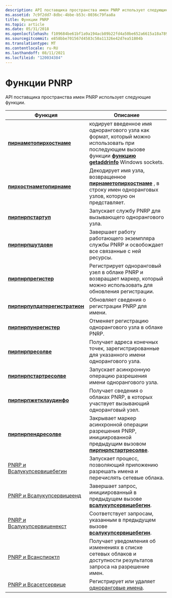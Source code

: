 ```yaml
---
description: API поставщика пространства имен PNRP использует следующие функции.
ms.assetid: 7c9f2dd7-8dbc-4bbe-b53c-8036c79faa8a
title: Функции PNRP
ms.topic: article
ms.date: 05/31/2018
ms.openlocfilehash: f109684be61bf1a9a194acb89b22fd4a50be652a6615a18a789e157ca2a5d909
ms.sourcegitcommit: e858bbe701567d4583c50a11326e42d7ea51804b
ms.translationtype: MT
ms.contentlocale: ru-RU
ms.lasthandoff: 08/11/2021
ms.locfileid: "120034384"
---
```

# <a name="pnrp-functions"></a>Функции PNRP

API поставщика пространства имен PNRP использует следующие функции.



| Функция                                                             | Описание                                                                                                                                                  |
|----------------------------------------------------------------------|--------------------------------------------------------------------------------------------------------------------------------------------------------------|
| [**пирнаметопирхостнаме**](/windows/desktop/api/P2P/nf-p2p-peernametopeerhostname)             | кодирует введенное имя однорангового узла как формат, который можно использовать при последующем вызове функции [**функцию getaddrinfo**](/windows/desktop/api/ws2tcpip/nf-ws2tcpip-getaddrinfo) Windows sockets. |
| [**пирхостнаметопирнаме**](/windows/desktop/api/P2P/nf-p2p-peerhostnametopeername)             | Декодирует имя узла, возвращенное [**пирнаметопирхостнаме**](/windows/desktop/api/P2P/nf-p2p-peernametopeerhostname) , в строку имен одноранговых узлов, которую он представляет.                            |
| [**пирпнрпстартуп**](/windows/desktop/api/P2P/nf-p2p-peerpnrpstartup)                           | Запускает службу PNRP для вызывающего однорангового узла.                                                                                |
| [**пирпнрпшутдовн**](/windows/desktop/api/P2P/nf-p2p-peerpnrpshutdown)                         | Завершает работу работающего экземпляра службы PNRP и освобождает все связанные с ней ресурсы.                             |
| [**пирпнрпрегистер**](/windows/desktop/api/P2P/nf-p2p-peerpnrpregister)                         | Регистрирует одноранговый узел в облаке PNRP и возвращает маркер, который можно использовать для обновления регистрации.                                                           |
| [**пирпнрпупдатерегистратион**](/windows/desktop/api/P2P/nf-p2p-peerpnrpupdateregistration)     | Обновляет сведения о регистрации PNRP для имени.                                                                                                        |
| [**пирпнрпунрегистер**](/windows/desktop/api/P2P/nf-p2p-peerpnrpunregister)                     | Отменяет регистрацию однорангового узла в облаке PNRP.                                                                                                                        |
| [**пирпнрпресолве**](/windows/desktop/api/P2P/nf-p2p-peerpnrpresolve)                           | Получает адреса конечных точек, зарегистрированные для указанного имени однорангового узла.                                                                                        |
| [**пирпнрпстартресолве**](/windows/desktop/api/P2P/nf-p2p-peerpnrpstartresolve)                 | Запускает асинхронную операцию разрешения имени однорангового узла.                                                                                                       |
| [**пирпнрпжетклаудинфо**](/windows/desktop/api/P2P/nf-p2p-peerpnrpgetcloudinfo)                 | Получает сведения о облаках PNRP, в которых участвует вызывающий одноранговый узел.                                         |
| [**пирпнрпендресолве**](/windows/desktop/api/P2P/nf-p2p-peerpnrpendresolve)                     | Закрывает маркер асинхронной операции разрешения PNRP, инициированной предыдущим вызовом [**пирпнрпстартресолве**](/windows/desktop/api/P2P/nf-p2p-peerpnrpstartresolve).      |
| [PNRP и Всалукупсервицебегин](pnrp-and-wsalookupservicebegin.md) | Запускает процесс, позволяющий приложению разрешать имена и перечислять сетевые облака.                                                                 |
| [PNRP и Всалукупсервицеенд](pnrp-and-wsalookupserviceend.md)     | Завершает запрос, инициированный в предыдущем вызове [**всалукупсервицебегин**](winsock-nsp-reference-links.md).                                             |
| [PNRP и Всалукупсервиценекст](pnrp-and-wsalookupservicenext.md)   | Соответствует запросам, указанным в предыдущем вызове [**всалукупсервицебегин**](winsock-nsp-reference-links.md).                                                |
| [PNRP и Всанспиоктл](pnrp-and-wsanspioctl.md)                     | Получает уведомления об изменениях в списке сетевых облаков и доступности результатов запроса на разрешение имен.                                     |
| [PNRP и Всасетсервице](pnrp-and-wsasetservice.md)                 | Регистрирует или удаляет [одноранговые имена](peer-names.md).                                                                                                           |



 

 

 
